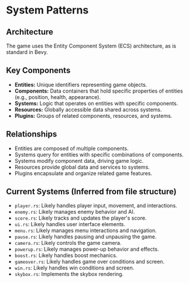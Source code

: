 # System Patterns

## Architecture

The game uses the Entity Component System (ECS) architecture, as is standard in Bevy.

## Key Components

- **Entities:** Unique identifiers representing game objects.
- **Components:** Data containers that hold specific properties of entities (e.g., position, health, appearance).
- **Systems:** Logic that operates on entities with specific components.
- **Resources:** Globally accessible data shared across systems.
- **Plugins:** Groups of related components, resources, and systems.

## Relationships

- Entities are composed of multiple components.
- Systems query for entities with specific combinations of components.
- Systems modify component data, driving game logic.
- Resources provide global data and services to systems.
- Plugins encapsulate and organize related game features.

## Current Systems (Inferred from file structure)
- `player.rs`: Likely handles player input, movement, and interactions.
- `enemy.rs`: Likely manages enemy behavior and AI.
- `score.rs`: Likely tracks and updates the player's score.
- `ui.rs`: Likely handles user interface elements.
- `menu.rs`: Likely manages menu interactions and navigation.
- `pause.rs`: Likely handles pausing and unpausing the game.
- `camera.rs`: Likely controls the game camera.
- `powerup.rs`: Likely manages power-up behavior and effects.
- `boost.rs`: Likely handles boost mechanics.
- `gameover.rs`: Likely handles game over conditions and screen.
- `win.rs`: Likely handles win conditions and screen.
- `skybox.rs`: Implements the skybox rendering.
